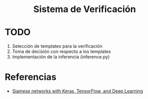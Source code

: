 
# <center> Sistema de Verificación </center>

# TODO
1. Selección de templates para la verificación
2. Toma de decisión con respecto a los templates 
3. Implementación de la inferencia (inference.py)

# Referencias  
* [Siamese networks with Keras, TensorFlow, and Deep Learning](https://pyimagesearch.com/2020/11/30/siamese-networks-with-keras-tensorflow-and-deep-learning/)

